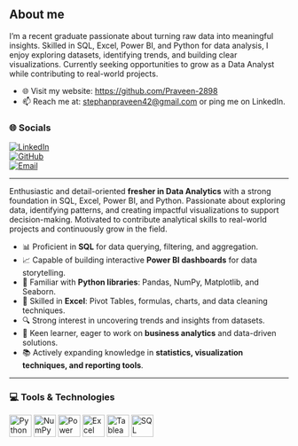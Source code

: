 ## About me
I’m a recent graduate passionate about turning raw data into meaningful insights. Skilled in SQL, Excel, Power BI, and Python for data analysis, I enjoy exploring datasets, identifying trends, and building clear visualizations. Currently seeking opportunities to grow as a Data Analyst while contributing to real-world projects.
- 🌐 Visit my website: https://github.com/Praveen-2898
- 📫 Reach me at: stephanpraveen42@gmail.com or ping me on LinkedIn.
 ### 🌐 Socials  
[![LinkedIn](https://img.shields.io/badge/LinkedIn-Connect-blue?logo=linkedin)](https://www.linkedin.com/in/praveenm755/)  
[![GitHub](https://img.shields.io/badge/GitHub-Follow-black?logo=github)](https://github.com/Praveen-2898)  
[![Email](https://img.shields.io/badge/Email-Contact-red?logo=gmail)](mailto:steohanpraveen42@gmail.com)  

---

Enthusiastic and detail-oriented **fresher in Data Analytics** with a strong foundation in SQL, Excel, Power BI, and Python. Passionate about exploring data, identifying patterns, and creating impactful visualizations to support decision-making. Motivated to contribute analytical skills to real-world projects and continuously grow in the field.  

- 📊 Proficient in **SQL** for data querying, filtering, and aggregation.  
- 📈 Capable of building interactive **Power BI dashboards** for data storytelling.  
- 🐍 Familiar with **Python libraries**: Pandas, NumPy, Matplotlib, and Seaborn.  
- 📑 Skilled in **Excel**: Pivot Tables, formulas, charts, and data cleaning techniques.  
- 🔍 Strong interest in uncovering trends and insights from datasets.  
- 🎯 Keen learner, eager to work on **business analytics** and data-driven solutions.  
- 📚 Actively expanding knowledge in **statistics, visualization techniques, and reporting tools**.  

---
### 💻 Tools & Technologies  
<p align="left">
  <img src="https://cdn.jsdelivr.net/gh/devicons/devicon/icons/python/python-original.svg" height="40" alt="Python" />
  <img src="https://cdn.jsdelivr.net/gh/devicons/devicon/icons/numpy/numpy-original.svg" height="40" alt="NumPy" />
  <img src="https://img.icons8.com/color/48/000000/power-bi.png" height="40" alt="Power BI" />
  <img src="https://img.icons8.com/color/48/000000/microsoft-excel-2019--v1.png" height="40" alt="Excel" />
  <img src="https://cdn.worldvectorlogo.com/logos/tableau-software.svg" height="40" alt="Tableau" />
  <img src="https://cdn.jsdelivr.net/gh/devicons/devicon/icons/mysql/mysql-original.svg" height="40" alt="SQL" />
</p>
